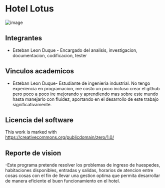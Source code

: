 # Hotel Lotus
![image](https://github.com/user-attachments/assets/fcad322d-600b-4aa1-b1dc-83ef7a7e53da)

## Integrantes
- Esteban Leon Duque - Encargado del analisis, investigacion, documentacion, codificacion, tester
  
## Vinculos academicos 
- Esteban Leon Duque- Estudiante de ingenieria industrial. No tengo experiencia en programacion, me costo un poco incluso crear el github pero poco a poco ire mejorando y aprendiendo mas sobre este mundo hasta manejarlo con fluidez, aportando en el desarrollo de este trabajo significativamente.

## Licencia del software 
This work is marked with  https://creativecommons.org/publicdomain/zero/1.0/

## Reporte de vision
-Este programa pretende resolver los problemas de ingreso de huespedes, habitaciones disponibles, entradas y salidas, horarios de atencion entre cosas cosas con el fin de llevar una gestion optima que permita desarrollar de manera eficiente el buen funcionamiento en el hotel.

## 
